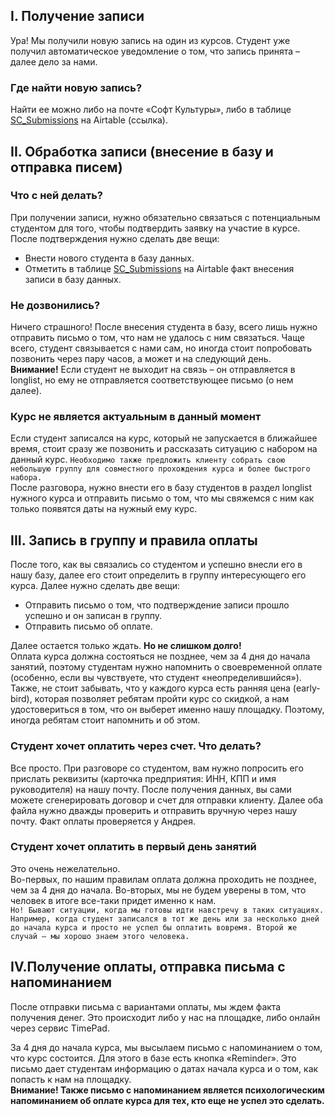 ## I. Получение записи

Ура! Мы получили новую запись на один из курсов. Студент уже получил автоматическое уведомление о том, что запись принята – далее дело за нами. 

### Где найти новую запись?
Найти ее можно либо на почте «Софт Культуры», либо в таблице [SC_Submissions](https://airtable.com/tblaKX0UQqIOpsZbV) на Airtable (ссылка). 

## II. Обработка записи (внесение в базу и отправка писем)

### Что с ней делать?
При получении записи, нужно обязательно связаться с потенциальным студентом для того, чтобы подтвердить заявку на участие в курсе.   
После подтверждения нужно сделать две вещи: 
* Внести нового студента в базу данных. 
* Отметить в таблице [SC_Submissions](https://airtable.com/tblaKX0UQqIOpsZbV) на Airtable факт внесения записи в базу данных. 

### Не дозвонились? 
Ничего страшного! После внесения студента в базу, всего лишь нужно отправить письмо о том, что нам не удалось с ним связаться. Чаще всего, студент связывается с нами сам, но иногда стоит попробовать позвонить через пару часов, а может и на следующий день.   
**Внимание!** Если студент не выходит на связь – он отправляется в longlist, но ему не отправляется соответствующее письмо (о нем далее). 

### Курс не является актуальным в данный момент
Если студент записался на курс, который не запускается в ближайшее время, стоит сразу же позвонить и рассказать ситуацию с набором на данный курс.    `Необходимо также предложить клиенту собрать свою небольшую группу для совместного прохождения курса и более быстрого набора.`  
После разговора, нужно внести его в базу студентов в раздел longlist нужного курса и отправить письмо о том, что мы свяжемся с ним как только появятся даты на нужный ему курс. 

## III. Запись в группу и правила оплаты

После того, как вы связались со студентом и успешно внесли его в нашу базу, далее его стоит определить в группу интересующего его курса. Далее нужно сделать две вещи: 
* Отправить письмо о том, что подтверждение записи прошло успешно и он записан в группу. 
* Отправить письмо об оплате. 

Далее остается только ждать. **Но не слишком долго!**    
Оплата курса должна состояться не позднее, чем за 4 дня до начала занятий, поэтому студентам нужно напомнить о своевременной оплате (особенно, если вы чувствуете, что студент «неопределившийся»).   
Также, не стоит забывать, что у каждого курса есть ранняя цена (early-bird), которая позволяет ребятам пройти курс со скидкой, а нам удостовериться в том, что он выберет именно нашу площадку. Поэтому, иногда ребятам стоит напомнить и об этом. 

### Студент хочет оплатить через счет. Что делать?
Все просто. При разговоре со студентом, вам нужно попросить его прислать реквизиты (карточка предприятия: ИНН, КПП и имя руководителя) на нашу почту.
После получения данных, вы сами можете сгенерировать договор и счет для отправки клиенту. Далее оба файла нужно дважды проверить и отправить вручную через нашу почту. Факт оплаты проверяется у Андрея.

### Студент хочет оплатить в первый день занятий
Это очень нежелательно.    
Во-первых, по нашим правилам оплата должна проходить не позднее, чем за 4 дня до начала. Во-вторых, мы не будем уверены в том, что человек в итоге все-таки придет именно к нам.    
`Но! Бывают ситуации, когда мы готовы идти навстречу в таких ситуациях.      Например, когда студент записался в тот же день или за несколько дней до начала курса и просто не успел бы оплатить вовремя. Второй же случай – мы хорошо знаем этого человека.`

## IV.Получение оплаты, отправка письма с напоминанием

После отправки письма с вариантами оплаты, мы ждем факта получения денег. Это происходит либо у нас на площадке, либо онлайн через сервис TimePad.   

За 4 дня до начала курса, мы высылаем письмо с напоминанием о том, что курс состоится. Для этого в базе есть кнопка «Reminder».  Это письмо дает студентам информацию о датах начала курса и о том, как попасть к нам на площадку.     
**Внимание! Также письмо с напоминанием является психологическим напоминанием об оплате курса для тех, кто еще не успел это сделать.**
